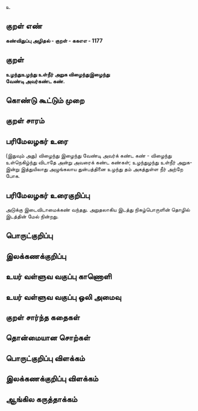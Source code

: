 உ

## குறள் எண் 

**கண்விதுப்பு அழிதல் - குறள் - ககஎஎ - 1177**

## குறள் 

**உழந்துஉழந்து உள்நீர் அறுக விழைந்துஇழைந்து    
வேண்டி அவர்கண்ட கண்.**

## கொண்டு கூட்டும் முறை


## குறள் சாரம் 


## பரிமேலழகர் உரை

(இதுவும் அது) விழைந்து இழைந்து வேண்டி அவர்க் கண்ட கண் - விழைந்து உள்நெகிழ்ந்து விடாதே அன்று அவரைக் கண்ட கண்கள்; உழந்துழந்து உள்நீர் அறுக-இன்று இத்துயிலாது அழுங்கலாய துன்பத்தினை உழந்து தம் அகத்துள்ள நீர் அற்றே போக.

## பரிமேலழகர் உரைகுறிப்பு   

அடுக்கு இடைவிடாமைக்கண் வந்தது. அறுதலாகிய இடத்து நிகழ்பொருளின் தொழில் இடத்தின் மேல் நின்றது.

## பொருட்குறிப்பு 


## இலக்கணக்குறிப்பு  


## உயர் வள்ளுவ வகுப்பு காணொளி


## உயர் வள்ளுவ வகுப்பு ஒலி அமைவு 

 
## குறள் சார்ந்த கதைகள் 


## தொன்மையான சொற்கள்


## பொருட்குறிப்பு விளக்கம்


## இலக்கணக்குறிப்பு விளக்கம்


## ஆங்கில கருத்தாக்கம் 


